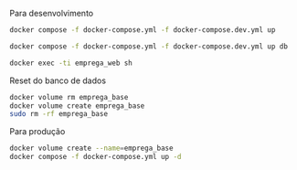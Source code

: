 Para desenvolvimento

```bash
docker compose -f docker-compose.yml -f docker-compose.dev.yml up
```

```bash
docker compose -f docker-compose.yml -f docker-compose.dev.yml up db
```

```bash
docker exec -ti emprega_web sh
```


Reset do banco de dados
```bash
docker volume rm emprega_base
docker volume create emprega_base
sudo rm -rf emprega_base
```

Para produção
```bash 
docker volume create --name=emprega_base
docker compose -f docker-compose.yml up -d
```